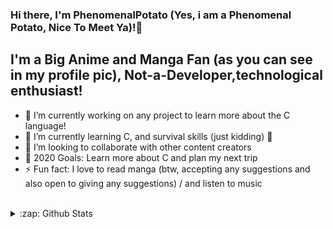 ### Hi there, I'm PhenomenalPotato (Yes, i am a Phenomenal Potato, Nice To Meet Ya)!👋

## I'm a Big Anime and Manga Fan (as you can see in my profile pic), Not-a-Developer,technological enthusiast!

- 🔭 I’m currently working on any project to learn more about the C language!
- 🌱 I’m currently learning C, and survival skills (just kidding) 🤣
- 👯 I’m looking to collaborate with other content creators
- 🥅 2020 Goals: Learn more about C and plan my next trip
- ⚡ Fun fact: I love to read manga (btw, accepting any suggestions and also open to giving any suggestions) / and listen to music

<br />

<details>
  <summary>:zap: Github Stats</summary>

  <img align="left" alt="codeSTACKr's Github Stats" src="https://github-readme-stats.codestackr.vercel.app/api?username=codeSTACKr&show_icons=true&hide_border=true" />

</details>
